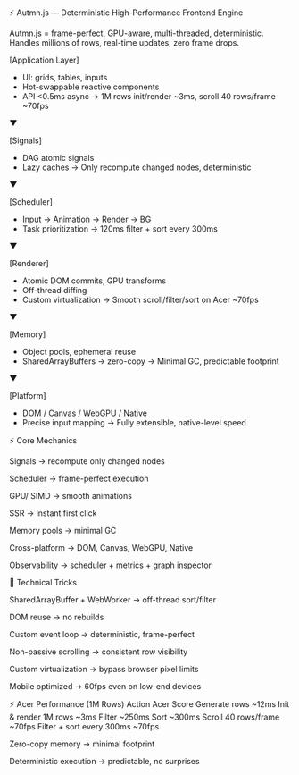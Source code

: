 ⚡ Autmn.js — Deterministic High-Performance Frontend Engine

Autmn.js = frame-perfect, GPU-aware, multi-threaded, deterministic. Handles millions of rows, real-time updates, zero frame drops.

[Application Layer]
- UI: grids, tables, inputs
- Hot-swappable reactive components
- API <0.5ms async
-> 1M rows init/render ~3ms, scroll 40 rows/frame ~70fps

▼

[Signals]
- DAG atomic signals
- Lazy caches
-> Only recompute changed nodes, deterministic

▼

[Scheduler]
- Input → Animation → Render → BG
- Task prioritization
-> 120ms filter + sort every 300ms

▼

[Renderer]
- Atomic DOM commits, GPU transforms
- Off-thread diffing
- Custom virtualization
-> Smooth scroll/filter/sort on Acer ~70fps

▼

[Memory]
- Object pools, ephemeral reuse
- SharedArrayBuffers → zero-copy
-> Minimal GC, predictable footprint

▼

[Platform]
- DOM / Canvas / WebGPU / Native
- Precise input mapping
-> Fully extensible, native-level speed


⚡ Core Mechanics

Signals → recompute only changed nodes

Scheduler → frame-perfect execution

GPU/ SIMD → smooth animations

SSR → instant first click

Memory pools → minimal GC

Cross-platform → DOM, Canvas, WebGPU, Native

Observability → scheduler + metrics + graph inspector


🔧 Technical Tricks

SharedArrayBuffer + WebWorker → off-thread sort/filter

DOM reuse → no rebuilds

Custom event loop → deterministic, frame-perfect

Non-passive scrolling → consistent row visibility

Custom virtualization → bypass browser pixel limits

Mobile optimized → 60fps even on low-end devices

⚡ Acer Performance (1M Rows)
Action	Acer Score
Generate rows	~12ms
Init & render 1M rows	~3ms
Filter	~250ms
Sort	~300ms
Scroll 40 rows/frame	~70fps
Filter + sort every 300ms	~70fps

Zero-copy memory → minimal footprint

Deterministic execution → predictable, no surprises
